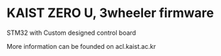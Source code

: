 # KAIST ZERO U, 3wheeler firmware

STM32 with Custom designed control board

More information can be founded on acl.kaist.ac.kr
